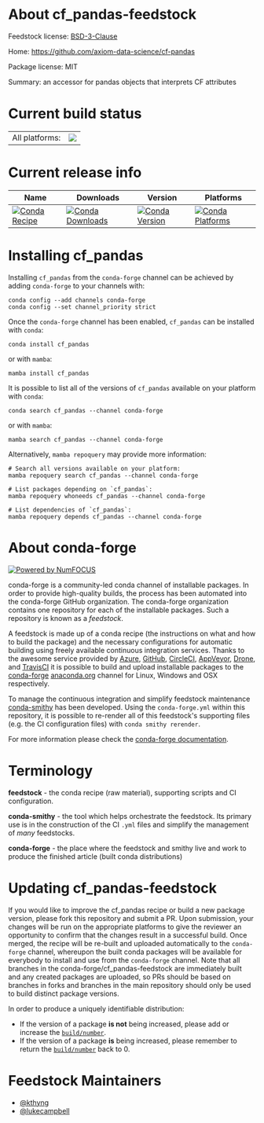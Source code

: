 About cf_pandas-feedstock
=========================

Feedstock license: [BSD-3-Clause](https://github.com/conda-forge/cf_pandas-feedstock/blob/main/LICENSE.txt)

Home: https://github.com/axiom-data-science/cf-pandas

Package license: MIT

Summary: an accessor for pandas objects that interprets CF attributes

Current build status
====================


<table><tr><td>All platforms:</td>
    <td>
      <a href="https://dev.azure.com/conda-forge/feedstock-builds/_build/latest?definitionId=17757&branchName=main">
        <img src="https://dev.azure.com/conda-forge/feedstock-builds/_apis/build/status/cf_pandas-feedstock?branchName=main">
      </a>
    </td>
  </tr>
</table>

Current release info
====================

| Name | Downloads | Version | Platforms |
| --- | --- | --- | --- |
| [![Conda Recipe](https://img.shields.io/badge/recipe-cf_pandas-green.svg)](https://anaconda.org/conda-forge/cf_pandas) | [![Conda Downloads](https://img.shields.io/conda/dn/conda-forge/cf_pandas.svg)](https://anaconda.org/conda-forge/cf_pandas) | [![Conda Version](https://img.shields.io/conda/vn/conda-forge/cf_pandas.svg)](https://anaconda.org/conda-forge/cf_pandas) | [![Conda Platforms](https://img.shields.io/conda/pn/conda-forge/cf_pandas.svg)](https://anaconda.org/conda-forge/cf_pandas) |

Installing cf_pandas
====================

Installing `cf_pandas` from the `conda-forge` channel can be achieved by adding `conda-forge` to your channels with:

```
conda config --add channels conda-forge
conda config --set channel_priority strict
```

Once the `conda-forge` channel has been enabled, `cf_pandas` can be installed with `conda`:

```
conda install cf_pandas
```

or with `mamba`:

```
mamba install cf_pandas
```

It is possible to list all of the versions of `cf_pandas` available on your platform with `conda`:

```
conda search cf_pandas --channel conda-forge
```

or with `mamba`:

```
mamba search cf_pandas --channel conda-forge
```

Alternatively, `mamba repoquery` may provide more information:

```
# Search all versions available on your platform:
mamba repoquery search cf_pandas --channel conda-forge

# List packages depending on `cf_pandas`:
mamba repoquery whoneeds cf_pandas --channel conda-forge

# List dependencies of `cf_pandas`:
mamba repoquery depends cf_pandas --channel conda-forge
```


About conda-forge
=================

[![Powered by
NumFOCUS](https://img.shields.io/badge/powered%20by-NumFOCUS-orange.svg?style=flat&colorA=E1523D&colorB=007D8A)](https://numfocus.org)

conda-forge is a community-led conda channel of installable packages.
In order to provide high-quality builds, the process has been automated into the
conda-forge GitHub organization. The conda-forge organization contains one repository
for each of the installable packages. Such a repository is known as a *feedstock*.

A feedstock is made up of a conda recipe (the instructions on what and how to build
the package) and the necessary configurations for automatic building using freely
available continuous integration services. Thanks to the awesome service provided by
[Azure](https://azure.microsoft.com/en-us/services/devops/), [GitHub](https://github.com/),
[CircleCI](https://circleci.com/), [AppVeyor](https://www.appveyor.com/),
[Drone](https://cloud.drone.io/welcome), and [TravisCI](https://travis-ci.com/)
it is possible to build and upload installable packages to the
[conda-forge](https://anaconda.org/conda-forge) [anaconda.org](https://anaconda.org/)
channel for Linux, Windows and OSX respectively.

To manage the continuous integration and simplify feedstock maintenance
[conda-smithy](https://github.com/conda-forge/conda-smithy) has been developed.
Using the ``conda-forge.yml`` within this repository, it is possible to re-render all of
this feedstock's supporting files (e.g. the CI configuration files) with ``conda smithy rerender``.

For more information please check the [conda-forge documentation](https://conda-forge.org/docs/).

Terminology
===========

**feedstock** - the conda recipe (raw material), supporting scripts and CI configuration.

**conda-smithy** - the tool which helps orchestrate the feedstock.
                   Its primary use is in the construction of the CI ``.yml`` files
                   and simplify the management of *many* feedstocks.

**conda-forge** - the place where the feedstock and smithy live and work to
                  produce the finished article (built conda distributions)


Updating cf_pandas-feedstock
============================

If you would like to improve the cf_pandas recipe or build a new
package version, please fork this repository and submit a PR. Upon submission,
your changes will be run on the appropriate platforms to give the reviewer an
opportunity to confirm that the changes result in a successful build. Once
merged, the recipe will be re-built and uploaded automatically to the
`conda-forge` channel, whereupon the built conda packages will be available for
everybody to install and use from the `conda-forge` channel.
Note that all branches in the conda-forge/cf_pandas-feedstock are
immediately built and any created packages are uploaded, so PRs should be based
on branches in forks and branches in the main repository should only be used to
build distinct package versions.

In order to produce a uniquely identifiable distribution:
 * If the version of a package **is not** being increased, please add or increase
   the [``build/number``](https://docs.conda.io/projects/conda-build/en/latest/resources/define-metadata.html#build-number-and-string).
 * If the version of a package **is** being increased, please remember to return
   the [``build/number``](https://docs.conda.io/projects/conda-build/en/latest/resources/define-metadata.html#build-number-and-string)
   back to 0.

Feedstock Maintainers
=====================

* [@kthyng](https://github.com/kthyng/)
* [@lukecampbell](https://github.com/lukecampbell/)

